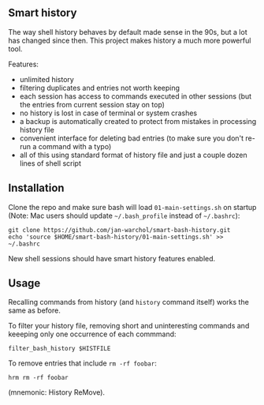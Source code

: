 Smart history
-------------

The way shell history behaves by default made sense in the 90s, but a lot has
changed since then. This project makes history a much more powerful tool.

Features:

- unlimited history
- filtering duplicates and entries not worth keeping
- each session has access to commands executed in other sessions (but the
  entries from current session stay on top)
- no history is lost in case of terminal or system crashes
- a backup is automatically created to protect from mistakes in processing
  history file
- convenient interface for deleting bad entries (to make sure you don't re-run
  a command with a typo)
- all of this using standard format of history file and just a couple dozen
  lines of shell script



Installation
------------

Clone the repo and make sure bash will load `01-main-settings.sh` on startup
(Note: Mac users should update `~/.bash_profile` instead of `~/.bashrc`):

    git clone https://github.com/jan-warchol/smart-bash-history.git
    echo 'source $HOME/smart-bash-history/01-main-settings.sh' >> ~/.bashrc

New shell sessions should have smart history features enabled.



Usage
-----

Recalling commands from history (and `history` command itself) works the same
as before.

To filter your history file, removing short and uninteresting commands and
keeeping only one occurrence of each commmand:

    filter_bash_history $HISTFILE

To remove entries that include `rm -rf foobar`:

    hrm rm -rf foobar

(mnemonic: History ReMove).
